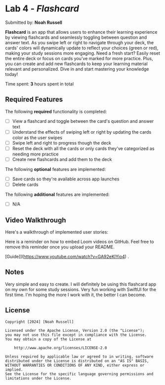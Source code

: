 # Lab 4 - *Flashcard*

Submitted by: **Noah Russell**

**Flashcard** is an app that allows users to enhance their learning experience by viewing flashcards and seamlessly toggling between question and answer text. As you swipe left or right to navigate through your deck, the cards' colors will dynamically update to reflect your choices (green or red), making your study sessions more engaging. Need a fresh start? Easily reset the entire deck or focus on cards you’ve marked for more practice. Plus, you can create and add new flashcards to keep your learning material relevant and personalized. Dive in and start mastering your knowledge today! 

Time spent: **3** hours spent in total

## Required Features

The following **required** functionality is completed:

- [ ] View a flashcard and toggle between the card's question and answer text
- [ ] Understand the effects of swiping left or right by updating the cards color as the user swipes
- [ ] Swipe left and right to progress though the deck
- [ ] Reset the deck with all the cards or only cards they've categorized as needing more practice
- [ ] Create new flashcards and add them to the deck
 
The following **optional** features are implemented:

- [ ] Save cards so they're available across app launches
- [ ] Delete cards

The following **additional** features are implemented:

- [ ] N/A

## Video Walkthrough

Here's a walkthrough of implemented user stories:

Here is a reminder on how to embed Loom videos on GitHub. Feel free to remove this reminder once you upload your README. 

[Guide]](https://www.youtube.com/watch?v=GA92eKlYio4) .

## Notes

Very simple and easy to create. I will definitely be using this flashcard app on my own for some study sessions. Very fun working with SwiftUI for the first time. I'm hoping the more I work with it, the better I can become.

## License

    Copyright [2024] [Noah Russell]

    Licensed under the Apache License, Version 2.0 (the "License");
    you may not use this file except in compliance with the License.
    You may obtain a copy of the License at

        http://www.apache.org/licenses/LICENSE-2.0

    Unless required by applicable law or agreed to in writing, software
    distributed under the License is distributed on an "AS IS" BASIS,
    WITHOUT WARRANTIES OR CONDITIONS OF ANY KIND, either express or implied.
    See the License for the specific language governing permissions and
    limitations under the License.
